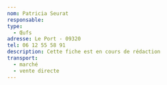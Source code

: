 ```yaml
---
nom: Patricia Seurat
responsable:
type:
  - Œufs
adresse: Le Port - 09320 
tel: 06 12 55 58 91
description: Cette fiche est en cours de rédaction
transport:
  - marché
  - vente directe
---
```

